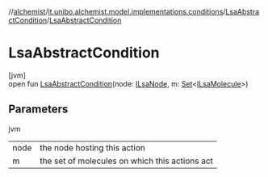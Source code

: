 //[alchemist](../../../index.md)/[it.unibo.alchemist.model.implementations.conditions](../index.md)/[LsaAbstractCondition](index.md)/[LsaAbstractCondition](-lsa-abstract-condition.md)

# LsaAbstractCondition

[jvm]\
open fun [LsaAbstractCondition](-lsa-abstract-condition.md)(node: [ILsaNode](../../it.unibo.alchemist.model.interfaces/-i-lsa-node/index.md), m: [Set](https://docs.oracle.com/javase/8/docs/api/java/util/Set.html)<[ILsaMolecule](../../it.unibo.alchemist.model.interfaces/-i-lsa-molecule/index.md)>)

## Parameters

jvm

| | |
|---|---|
| node | the node hosting this action |
| m | the set of molecules on which this actions act |
